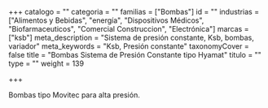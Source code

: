 +++
catalogo = ""
categoria = ""
familias = ["Bombas"]
id = ""
industrias = ["Alimentos y Bebidas", "energía", "Dispositivos Médicos", "Biofarmaceuticos", "Comercial Construccion", "Electrónica"]
marcas = ["ksb"]
meta_description = "Sistema de presión constante, Ksb, bombas, variador"
meta_keywords = "Ksb, Presión constante"
taxonomyCover = false
title = "Bombas Sistema de Presión Constante tipo Hyamat"
titulo = ""
type = ""
weight = 139

+++
<p>Bombas tipo Movitec para alta presión.</p>